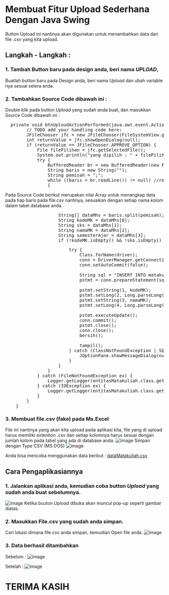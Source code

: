 # Membuat Fitur Upload Sederhana Dengan Java Swing
Button Upload ini nantinya akan digunakan untuk menambahkan data dari file .csv yang kita upload.

## Langkah - Langkah :
### 1. Tambah Button baru pada design anda, beri nama *UPLOAD*, 
Buatlah button baru pada Design anda, beri nama *Upload* dan ubah variable nya sesuai selera anda.

### 2. Tambahkan Source Code dibawah ini :
Double klik pada button *Upload* yang sudah anda buat, dan masukkan Source Code dibawah ini :
<pre>
  private void btnUploudActionPerformed(java.awt.event.ActionEvent evt) {                                          
        // TODO add your handling code here:
        JFileChooser jfc = new JFileChooser(FileSystemView.getFileSystemView().getHomeDirectory());
        int returnValue = jfc.showOpenDialog(null);
        if (returnValue == JFileChooser.APPROVE_OPTION) {
            File filePilihan = jfc.getSelectedFile();
            System.out.println("yang dipilih : " + filePilihan.getAbsolutePath());
            try {
                BufferedReader br = new BufferedReader(new FileReader(filePilihan));
                String baris = new String("");
                String pemisah = ";";
                while ((baris = br.readLine()) != null) //returns a Boolean value
                {
</pre>
Pada Source Code berikut merupakan nilai Array untuk menangkap data pada tiap baris pada file.csv nantinya, sesuaikan dengan setiap nama kolom dalam tabel database anda.
<pre>
                    String[] dataMhs = baris.split(pemisah);
                    String kodeMK = dataMhs[0];
                    String sks = dataMhs[1];
                    String namaMK = dataMhs[2];
                    String semesterAjar = dataMhs[3];
                    if (!kodeMK.isEmpty() && !sks.isEmpty() && !namaMK.isEmpty() && !semesterAjar.isEmpty()) {
</pre>
<pre>
                        try {
                            Class.forName(driver);
                            conn = DriverManager.getConnection(koneksi, user, password);
                            conn.setAutoCommit(false);

                            String sql = "INSERT INTO matakuliah VALUES(?,?,?,?)";
                            pstmt = conn.prepareStatement(sql);

                            pstmt.setString(1, kodeMK);
                            pstmt.setLong(2, Long.parseLong(sks));
                            pstmt.setString(3, namaMK);
                            pstmt.setLong(4, Long.parseLong(semesterAjar));

                            pstmt.executeUpdate();
                            conn.commit();
                            pstmt.close();
                            conn.close();
                            bersih();
                            
                            tampil();
                        } catch (ClassNotFoundException | SQLException ex) {
                            JOptionPane.showMessageDialog(null, "Terjadi Kesalahan Saat Pengisian Data");
                        }
                    }
                }
            } catch (FileNotFoundException ex) {
                Logger.getLogger(entitasMatakuliah.class.getName()).log(Level.SEVERE, null, ex);
            } catch (IOException ex) {
                Logger.getLogger(entitasMatakuliah.class.getName()).log(Level.SEVERE, null, ex);
            }
        }
    }     
</pre>

### 3. Membuat file.csv (fake) pada Ms.Excel
File ini nantinya yang akan kita upload pada aplikasi kita, file yang di upload harus memiliki extention .csv dan setiap kolomnya harus sesuai dengan jumlah kolom pada tabel yang ada di database anda.
![image](https://github.com/user-attachments/assets/36d63cd2-2bd5-4887-9f13-37ae66126121)
Simpan dengan Type CSV (MS DOS)
![image](https://github.com/user-attachments/assets/9e0744fa-0b7f-446d-8fd4-2cddc419ef3d)

Anda bisa mencoba menggunakan data berikut :
[dataMatakuliah.csv](https://github.com/LyraGeyska/Tugas-Kuliah11/blob/main/dataMatakuliah.csv)

## Cara Pengaplikasiannya
### 1. Jalankan aplikasi anda, kemudian coba button *Upload* yang sudah anda buat sebelumnya. 
![image](https://github.com/user-attachments/assets/2eaa28ae-f1fb-4bc5-b591-727e549159a0)
Ketika buuton *Upload* dibuka akan muncul pop-up seperti gambar diatas.

### 2. Masukkan File.csv yang sudah anda simpan.
Cari lokasi dimana file.csv anda simpan, kemudian Open file anda.
![image](https://github.com/user-attachments/assets/ea966a6e-eaa4-4f17-b38c-bbb0c3d77994)

### 3. Data berhasil ditambahkan
Sebelum :
![image](https://github.com/user-attachments/assets/8441f788-e8dd-4509-b934-aeb068a13627)

Setelah :
![image](https://github.com/user-attachments/assets/42574f0a-e45b-42af-af26-c33afc16dac1)

# TERIMA KASIH




